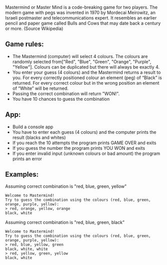 Mastermind or Master Mind is a code-breaking game for two players. The modern game with pegs was invented in 1970 by Mordecai Meirowitz, an Israeli postmaster and telecommunications expert. It resembles an earlier pencil and paper game called Bulls and Cows that may date back a century or more. (Source Wikipedia)

## Game rules:

- The Mastermind (computer) will select 4 colours. The colours are randomly selected from["Red", "Blue", "Green", "Orange", "Purple", "Yellow"]. Colours can be duplicated but there will always be exactly 4.
- You enter your guess (4 colours) and the Mastermind returns a result to you. For every correctly positioned colour an element (peg) of “Black” is returned. For every correct colour but in the wrong position an element of “White” will be returned.
- Passing the correct combination will return "WON!".
- You have 10 chances to guess the combination

## App:

- Build a console app
- You have to enter each guess (4 colours) and the computer prints the result (blacks and whites)
- If you reach the 10 attempts the program prints GAME OVER and exits
- If you guess the number the program prints YOU WON and exits
- If you enter invalid input (unknown colours or bad amount) the program prints an error

## Examples:

Assuming correct combination is "red, blue, green, yellow"

```
Welcome to Mastermind! 
Try to guess the combination using the colours (red, blue, green, orange, purple, yellow):
> red, orange, yellow, orange
black, white
```

Assuming correct combination is "red, blue, green, black"

```
Welcome to Mastermind! 
Try to guess the combination using the colours (red, blue, green, orange, purple, yellow):
> red, blue, yellow, green
black, white, white
> red, yellow, green, yellow
black, white
```